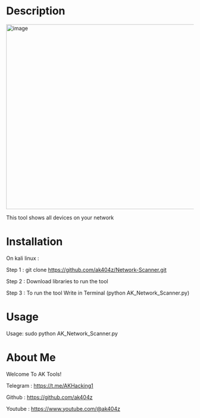 # Description

<img width="572" height="496" alt="image" src="https://github.com/user-attachments/assets/addb9397-ffc8-4cf7-be67-e534b086033a" />


This tool shows all devices on your network

# Installation
On kali linux :

Step 1 : git clone https://github.com/ak404z/Network-Scanner.git

Step 2 : Download libraries to run the tool

Step 3 : To run the tool Write in Terminal (python AK_Network_Scanner.py)

# Usage
Usage: sudo python AK_Network_Scanner.py

# About Me
Welcome To AK Tools!

Telegram : https://t.me/AKHacking1

Github : https://github.com/ak404z

Youtube : https://www.youtube.com/@ak404z
